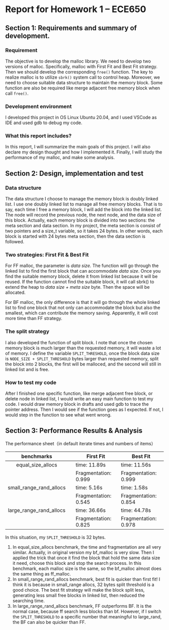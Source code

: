 # Report for Homework 1 – ECE650 

## Section 1: Requirements and summary of development. 

### Requirement

The objective is to develop the malloc library. We need to develop two versions of malloc. Specifically, malloc with First Fit and Best Fit strategy. Then we should develop the corresponding `free()` function. The key to realize malloc is to utilize `sbrk()` system call to control heap. Moreover, we need to choose suitable data structure to maintain the memory block. Some function are also be required like merge adjacent free memory block when call `free()`. 

### Development environment

I developed this project in OS Linux Ubuntu 20.04, and I used VSCode as IDE and used gdb to debug my code.

### What this report includes?

In this report, I will summarize the main goals of this project. I will also declare my design thought and how I implemented it. Finally, I will study the performance of my malloc, and make some analysis.

## Section 2: Design, implementation and test 

### Data structure

The data structure I choose to manage the memory block is doubly linked list. I use one doubly linked list to manage all free memory blocks. That is to say, each time I free a memory block, I will add the block into the linked list. The node will record the previous node, the next node, and the data size of this block. Actually, each memory block is divided into two sections: the meta section and data section. In my project, the meta section is consist of two pointers and a size_t variable, so it takes 24 bytes. In other words, each block is started with 24 bytes meta section, then the data section is followed.

### Two strategies: First Fit & Best Fit

For FF malloc, the parameter is *data* *size.* The function will go through the linked list to find the first block that can accommodate *data* *size*. Once you find the suitable memory block, delete it from linked list because it will be reused. If the function cannot find the suitable block, it will call sbrk() to extend the heap to *data* *size + meta size* byte. Then the space will be allocated.

For BF malloc, the only difference is that it will go through the whole linked list to find one block that not only can accommodate the block but also the smallest, which can contribute the memory saving. Apparently, it will cost more time than FF strategy. 

### The split strategy

I also developed the function of split block. I note that  once the chosen memory block is much larger than the requested memory,  it will waste a lot of memory. I define the variable `SPLIT_THRESHOLD`, once the block data size is `NODE_SIZE + SPLIT_THRESHOLD` bytes larger than requested memory, split the block into 2 blocks, the first will be malloced, and the second will still in linked list and is free. 

### How to test my code

After I finished one specific function, like merge adjacent free block, or delete node in linked list, I would write an easy main function to test my code. I would draw memory block in drafts and used gdb to trace the pointer address. Then I would see if the function goes as I expected. If not, I would step in the function to see what went wrong.

## Section 3: Performance Results & Analysis

The performance sheet（in default iterate times and numbers of items）

|       benchmarks        |      | First Fit            | Best Fit             |
| :---------------------: | ---- | -------------------- | -------------------- |
|    equal_size_allocs    |      | time: 11.89s         | time: 11.56s         |
|                         |      | Fragmentation: 0.999 | Fragmentation: 0.999 |
| small_range_rand_allocs |      | time: 5.16s          | time: 1.58s          |
|                         |      | Fragmentation: 0.545 | Fragmentation: 0.854 |
| large_range_rand_allocs |      | time: 36.66s         | time: 44.78s         |
|                         |      | Fragmentation: 0.825 | Fragmentation: 0.978 |

In this situation, my `SPLIT_THRESHOLD` is 32 bytes.

1. In equal_size_allocs benchmark, the time and fragmentation are all very similar. Actually, in original version my bf_malloc is very  slow. Then I applied the trick that once it find the block that hold the same data size it need, choose this block and stop the search process. In this benchmark, each malloc size is the same, so the bf_malloc almost does the same thing as ff_malloc.
2. In small_range_rand_allocs benchmark, best fit is quicker than first fit! I think it is because in small_range allocs, 32 bytes split threshold is a good choice. The best fit strategy will make the block split less, generating less small free blocks in linked list, then reduced the searching time.
3. In large_range_rand_allocs benchmark, FF outperforms BF. It is the normal case, because ff search less blocks than bf. However, if I switch the `SPLIT_THRESHOLD` to a specific number that meaningful to large_rand, the BF can also be quicker than FF.

